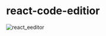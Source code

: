 # react-code-editior

![react_eeditor](https://user-images.githubusercontent.com/6092595/126929608-c400fe99-c22c-488e-b526-c37867afac6b.jpg)
